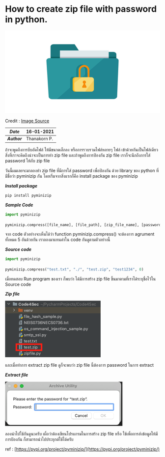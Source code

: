 # How to create zip file with password in python.

![](img/zip_password.png)

Credit : [Image Source](https://www.winzip.com)

| ***Date*** | 16-01-2021 |
| --- | --- |
| ***Author*** | Thanakorn P. |

ถ้าจะพูดถึงการบีบอัดไฟล์ ให้มีขนาดเล็กลง หรือการรวบรวมไฟล์หลายๆ ไฟล์ เข้าด้วยกันเป็นไฟล์เดียว สิ่งที่เราจะคิดถึงน่าจะเป็นการทำ zip file และถ้าพูดถึงการป้องกัน zip file เราก็จะนึกถึงการใส่ password ให้กับ zip file 

วันนี้ผมเลยจะมาลองทำ zip file ที่มีการใส่ password เพื่อป้องกัน ด้วย library ของ python ที่มีชื่อว่า pyminizip กัน โดยเริ่มจากสิ่งแรกก็คือ install package ของ pyminizip

***Install package***
```sh
pip install pyminizip
```

***Sample Code***
```python
import pyminizip

pyminizip.compress([file_name], [file_path], [zip_file_name], [password], int[compress level 0-9])
```

จาก code ตัวอย่างจะเห็นได้ว่า function pyminizip.compress() จะต้องการ agrument ทั้งหมด 5 อันด้วยกัน เราลองมาแทนค่าใน code กันดูตามตัวอย่างนี้

***Source code***
```python
import pyminizip

pyminizip.compress("test.txt", "./", "test.zip", "test1234", 0)
```

เมื่อทดสอบ Run program ของเรา ก็พบว่า ได้มีการสร้าง zip file ขึ้นมาตามที่เราได้ระบุชื่อไว้ใน Source code

***Zip file***

![](img/zip_file.png)

และเมื่อทำการ extract zip file ดูก็จะพบว่า zip file นี้ต้องการ password ในการ extract

***Extract file***

![](img/zip_file_password.png)

ลองนำไปใช้กันดูนะครับ เผื่อว่าต้องเขียนโปรแกรมในการสร้าง zip file หรือ ใช้เพื่อการส่งข้อมูลให้มีการป้องกัน ก็สามารถนำไปประยุกต์ใช้ได้ครับ


ref : [https://pypi.org/project/pyminizip/](https://pypi.org/project/pyminizip/)